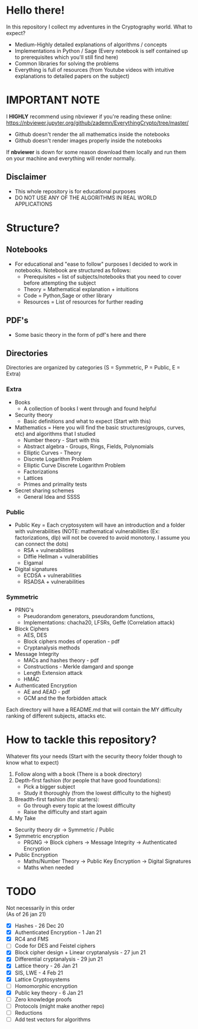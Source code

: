 # Hello there!

In this repository I collect my adventures in the Cryptography world.
What to expect?
- Medium-Highly detailed explanations of algorithms / concepts
- Implementations in Python / Sage (Every notebook is self contained up to prerequisites which you'll still find here)
- Common libraries for solving the problems
- Everything is full of resources (from Youtube videos with intuitive explanations to detailed papers on the subject)

# IMPORTANT NOTE
I **HIGHLY** recommend using nbviewer if you're reading these online: https://nbviewer.jupyter.org/github/zademn/EverythingCrypto/tree/master/
- Github doesn't render the all mathematics inside the notebooks
- Github doesn't render images properly inside the notebooks 

If **nbviewer** is down for some reason download them locally and run them on your machine and everything will render normally.

## Disclaimer
- This whole repository is for educational purposes
- DO NOT USE ANY OF THE ALGORITHMS IN REAL WORLD APPLICATIONS

# Structure?

## Notebooks
- For educational and "ease to follow" purposes I decided to work in notebooks. Notebook are structured as follows:
    - Prerequisites = list of subjects/notebooks that you need to cover before attempting the subject
    - Theory = Mathematical explanation + intuitions
    - Code = Python,Sage or other library
    - Resources = List of resources for further reading
 ## PDF's
- Some basic theory in the form of pdf's here and there
    
## Directories

Directories are organized by categories (S = Symmetric, P = Public, E = Extra)

### Extra 
- Books
    - A collection of books I went through and found helpful
- Security theory 
    - Basic definitions and what to expect (Start with this)
- Mathematics = Here you will find the basic structures(groups, curves, etc) and algorithms that I studied
    - Number theory - Start with this
    - Abstract algebra - Groups, Rings, Fields, Polynomials
    - Elliptic Curves - Theory
    - Discrete Logarithm Problem 
    - Elliptic Curve Discrete Logarithm Problem 
    - Factorizations 
    - Lattices
    - Primes and primality tests
- Secret sharing schemes
    - General Idea and SSSS

### Public
- Public Key = Each cryptosystem will have an introduction and a folder with vulnerabilities (NOTE: mathematical vulnerabilities (Ex: factorizations, dlp) will not be covered to avoid monotony. I assume you can connect the dots) 
    - RSA + vulnerabilities
    - Diffie Hellman + vulnerabilities
    - Elgamal
- Digital signatures
    - ECDSA + vulnerabilities
    - RSADSA + vulnerabilities

### Symmetric
- PRNG's
    - Pseudorandom generators, pseudorandom functions, 
    - Implementations: chacha20, LFSRs, Geffe (Correlation attack)
- Block Ciphers
    - AES, DES
    - Block ciphers modes of operation - pdf
    - Cryptanalysis methods
- Message Integrity
    - MACs and hashes theory - pdf
    - Constructions - Merkle damgard and sponge
    - Length Extension attack
    - HMAC
- Authenticated Encryption
    - AE and AEAD - pdf
    - GCM and the the forbidden attack
    
Each directory will have a README.md that will contain the MY difficulty ranking of different subjects, attacks etc.

# How to tackle this repository?
Whatever fits your needs (Start with the security theory folder though to know what to expect)
1. Follow along with a book (There is a book directory)
2. Depth-first fashion (for people that have good foundations):
    - Pick a bigger subject
    - Study it thoroughly (from the lowest difficulty to the highest)
3. Breadth-first fashion (for starters):
    - Go through every topic at the lowest difficulty
    - Raise the difficulty and start again
4. My Take
- Security theory dir -> Symmetric / Public 
- Symmetric encryption
    - PRGNG -> Block ciphers -> Message Integrity -> Authenticated Encryption
- Public Encryption
    - Maths/Number Theory -> Public Key Encryption -> Digital Signatures
    - Maths when needed

# TODO
Not necessarily in this order   
(As of 26 jan 21)
- [x] Hashes - 26 Dec 20
- [x] Authenticated Encryption - 1 Jan 21
- [x] RC4 and FMS
- [ ] Code for DES and Feistel ciphers
- [x] Block cipher design + Linear cryptanalysis - 27 jun 21
- [x] Differential cryptanalysis - 29 jun 21
- [x] Lattice theory - 26 Jan 21
- [x] SIS, LWE - 4 Feb 21
- [x] Lattice Cryptosystems
- [ ] Homomorphic encryption
- [x] Public key theory - 6 Jan 21
- [ ] Zero knowledge proofs
- [ ] Protocols (might make another repo)
- [ ] Reductions
- [ ] Add test vectors for algorithms

